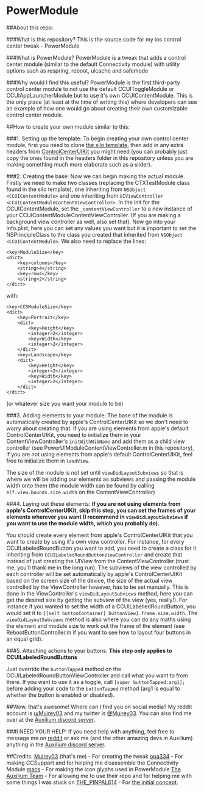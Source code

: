 # PowerModule

##About this repo:

###What is this repository?
This is the source code for my ios control center tweak - PowerModule

###What is PowerModule?
PowerModule is a tweak that adds a control center module (similar to the default Connectivity module) with utility options such as respring, reboot, uicache and safemode

###Why would I find this useful?
PowerModule is the first third-party control center module to not use the default CCUIToggleModule or CCUIAppLauncherModule but to use it's own CCUIContentModule. This is the only place (at least at the time of writing this) where developers can see an example of how one would go about creating their own customizable control center module.

##How to create your own module similar to this:

###1. Setting up the template:
To begin creating your own control center module, first you need to clone [the silo template](https://github.com/ioscreatix/SiloToggleModule), then add in any extra headers from [ControlCenterUIKit](http://developer.limneos.net/?ios=11.1.2&framework=ControlCenterUIKit.framework) you might need (you can probably just copy the ones found in the headers folder in this repository unless you are making something much more elaborate such as a slider).

###2. Creating the base:
Now we can begin making the actual module. Firstly we need to make two classes (replacing the CTXTestModule class found in the silo template), one inheriting from `NSObject <CCUIContentModule>` and one inheriting from `UIViewController <CCUIContentModuleContentViewController>`. In the init for the CCUIContentModule, set the `_contentViewController` to a new instance of your CCUIContentModuleContentViewController. (If you are making a background view controller as well, also set that). Now go into your Info.plist, here you can set any values you want but it is important to set the NSPrincipleClass to the class you created that inherited from `NSObject <CCUIContentModule>`. We also need to replace the lines:
```
<key>ModuleSize</key>
<dict>
	<key>columns</key>
	<string>4</string>
	<key>rows</key>
	<string>2</string>
</dict>
```
with:
```
<key>CCSModuleSize</key>
<dict>
	<key>Portrait</key>
	<dict>
		<key>Height</key>
		<integer>2</integer>
		<key>Width</key>
		<integer>2</integer>
	</dict>
	<key>Landscape</key>
	<dict>
		<key>Height</key>
		<integer>2</integer>
		<key>Width</key>
		<integer>2</integer>
	</dict>
</dict>
```
(or whatever size you want your module to be)

###3. Adding elements to your module:
The base of the module is automatically created by apple's ControlCenterUIKit so we don't need to worry about creating that. If you are using elements from apple's default ControlCenterUIKit, you need to initialize them in your ContentViewController's `initWithNibName` and add them as a child view controller (see PowerUIModuleContentViewController.m in this repository), if you are not using elements from apple's default ControlCenterUIKit, feel free to initialize them in `loadView`.

The size of the module is not set until `viewDidLayoutSubviews` so that is where we will be adding our elements as subviews and passing the module width onto them (the module width can be found by calling `elf.view.bounds.size.width` on the ContentViewController)

###4. Laying out these elements:
**If you are not using elements from apple's ControlCenterUIKit, skip this step, you can set the frames of your elements wherever you want (I recommend in `viewDidLayoutSubviews` if you want to use the module width, which you probably do).**

You should create every element from apple's ControlCenterUIKit that you want to create by using it's own view controller. For instance, for every CCUILabeledRoundButton you want to add, you need to create a class for it inheriting from `CCUILabeledRoundButtonViewController` and create that instead of just creating the UIView from the ContentViewController (trust me, you'll thank me in the long run). The subviews of the view controlled by each controller will be set automatically by apple's ControlCenterUIKit based on the screen size of the device, the size of the actual view controlled by the ViewController however, has to be set manually. This is done in the ViewController's `viewDidLayoutSubviews` method, here you can get the desired size by getting the subview of the view (yes, really!). For instance if you wanted to set the width of a CCUILabelledRoundButton, you would set it to `[[self buttonContainer] buttonView].frame.size.width`. The `viewDidLayoutSubviews` method is also where you can do any maths using the element and module size to work out the frame of the element (see RebootButtonController.m if you want to see how to layout four buttons in an equal grid).

###5. Attaching actions to your buttons:
**This step only applies to CCUILabeledRoundButtons**

Just override the `buttonTapped` method on the CCUILabeledRoundButtonViewController and call what you want to from there. If you want to use it as a toggle, call `[super buttonTapped:arg1];` before adding your code to the `buttonTapped` method (arg1 is equal to whether the button is enabled or disabled).

##Wow, that's awesome! Where can I find you on social media?
My reddit account is [u/Muirey03](https://www.reddit.com/user/muirey03) and my twitter is [@Muirey03](https://twitter.com/Muirey03). You can also find me over at the [Auxilium discord server](https://discord.gg/E9T5gDF).

###I NEED YOUR HELP!
If you need help with anything, feel free to message me on [reddit](https://www.reddit.com/user/muirey03) or ask me (and the other amazing devs in Auxilium) anything in the [Auxilium discord server](https://discord.gg/E9T5gDF).

##Credits:
[Muirey03](https://www.reddit.com/user/muirey03) (that's me) - For creating the tweak
[opa334](https://www.reddit.com/user/opa334/) - For making CCSupport and for helping me disassemble the Connectivity Module
[macs](https://www.reddit.com/user/thecoderkiller) - For making the icon glyphs used in PowerModule
[The Auxilium Team](https://discord.gg/E9T5gDF) - For allowing me to use their repo and for helping me with some things I was stuck on
[THE_PINPAL614](https://www.reddit.com/user/THE_PINPAL614) - For [the initial concept](https://www.reddit.com/r/jailbreak/comments/8kb0v1/request_2x2_power_module_for_ios_11/?utm_content=title&utm_medium=user&utm_source=reddit&utm_name=frontpage).